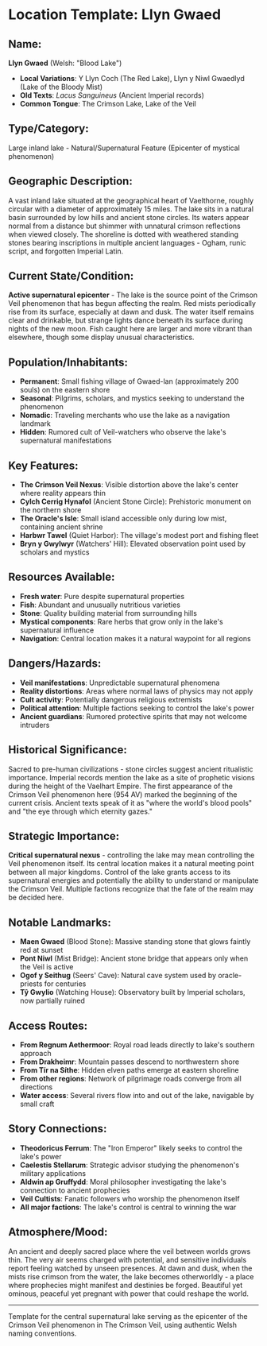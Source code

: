 # Location Template: Llyn Gwaed

## Name:
**Llyn Gwaed** (Welsh: "Blood Lake")
- **Local Variations**: Y Llyn Coch (The Red Lake), Llyn y Niwl Gwaedlyd (Lake of the Bloody Mist)
- **Old Texts**: *Lacus Sanguineus* (Ancient Imperial records)
- **Common Tongue**: The Crimson Lake, Lake of the Veil

## Type/Category:
Large inland lake - Natural/Supernatural Feature (Epicenter of mystical phenomenon)

## Geographic Description:
A vast inland lake situated at the geographical heart of Vaelthorne, roughly circular with a diameter of approximately 15 miles. The lake sits in a natural basin surrounded by low hills and ancient stone circles. Its waters appear normal from a distance but shimmer with unnatural crimson reflections when viewed closely. The shoreline is dotted with weathered standing stones bearing inscriptions in multiple ancient languages - Ogham, runic script, and forgotten Imperial Latin.

## Current State/Condition:
**Active supernatural epicenter** - The lake is the source point of the Crimson Veil phenomenon that has begun affecting the realm. Red mists periodically rise from its surface, especially at dawn and dusk. The water itself remains clear and drinkable, but strange lights dance beneath its surface during nights of the new moon. Fish caught here are larger and more vibrant than elsewhere, though some display unusual characteristics.

## Population/Inhabitants:
- **Permanent**: Small fishing village of Gwaed-lan (approximately 200 souls) on the eastern shore
- **Seasonal**: Pilgrims, scholars, and mystics seeking to understand the phenomenon
- **Nomadic**: Traveling merchants who use the lake as a navigation landmark
- **Hidden**: Rumored cult of Veil-watchers who observe the lake's supernatural manifestations

## Key Features:
- **The Crimson Veil Nexus**: Visible distortion above the lake's center where reality appears thin
- **Cylch Cerrig Hynafol** (Ancient Stone Circle): Prehistoric monument on the northern shore
- **The Oracle's Isle**: Small island accessible only during low mist, containing ancient shrine
- **Harbwr Tawel** (Quiet Harbor): The village's modest port and fishing fleet
- **Bryn y Gwylwyr** (Watchers' Hill): Elevated observation point used by scholars and mystics

## Resources Available:
- **Fresh water**: Pure despite supernatural properties
- **Fish**: Abundant and unusually nutritious varieties
- **Stone**: Quality building material from surrounding hills
- **Mystical components**: Rare herbs that grow only in the lake's supernatural influence
- **Navigation**: Central location makes it a natural waypoint for all regions

## Dangers/Hazards:
- **Veil manifestations**: Unpredictable supernatural phenomena
- **Reality distortions**: Areas where normal laws of physics may not apply
- **Cult activity**: Potentially dangerous religious extremists
- **Political attention**: Multiple factions seeking to control the lake's power
- **Ancient guardians**: Rumored protective spirits that may not welcome intruders

## Historical Significance:
Sacred to pre-human civilizations - stone circles suggest ancient ritualistic importance. Imperial records mention the lake as a site of prophetic visions during the height of the Vaelhart Empire. The first appearance of the Crimson Veil phenomenon here (954 AV) marked the beginning of the current crisis. Ancient texts speak of it as "where the world's blood pools" and "the eye through which eternity gazes."

## Strategic Importance:
**Critical supernatural nexus** - controlling the lake may mean controlling the Veil phenomenon itself. Its central location makes it a natural meeting point between all major kingdoms. Control of the lake grants access to its supernatural energies and potentially the ability to understand or manipulate the Crimson Veil. Multiple factions recognize that the fate of the realm may be decided here.

## Notable Landmarks:
- **Maen Gwaed** (Blood Stone): Massive standing stone that glows faintly red at sunset
- **Pont Niwl** (Mist Bridge): Ancient stone bridge that appears only when the Veil is active
- **Ogof y Seithug** (Seers' Cave): Natural cave system used by oracle-priests for centuries
- **Tŷ Gwylio** (Watching House): Observatory built by Imperial scholars, now partially ruined

## Access Routes:
- **From Regnum Aethermoor**: Royal road leads directly to lake's southern approach
- **From Drakheimr**: Mountain passes descend to northwestern shore
- **From Tír na Síthe**: Hidden elven paths emerge at eastern shoreline
- **From other regions**: Network of pilgrimage roads converge from all directions
- **Water access**: Several rivers flow into and out of the lake, navigable by small craft

## Story Connections:
- **Theodoricus Ferrum**: The "Iron Emperor" likely seeks to control the lake's power
- **Caelestis Stellarum**: Strategic advisor studying the phenomenon's military applications
- **Aldwin ap Gruffydd**: Moral philosopher investigating the lake's connection to ancient prophecies
- **Veil Cultists**: Fanatic followers who worship the phenomenon itself
- **All major factions**: The lake's control is central to winning the war

## Atmosphere/Mood:
An ancient and deeply sacred place where the veil between worlds grows thin. The very air seems charged with potential, and sensitive individuals report feeling watched by unseen presences. At dawn and dusk, when the mists rise crimson from the water, the lake becomes otherworldly - a place where prophecies might manifest and destinies be forged. Beautiful yet ominous, peaceful yet pregnant with power that could reshape the world.

---
Template for the central supernatural lake serving as the epicenter of the Crimson Veil phenomenon in The Crimson Veil, using authentic Welsh naming conventions.
